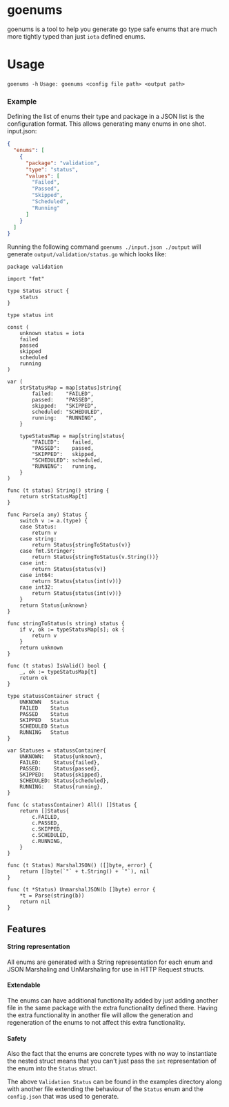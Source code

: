 # goenums

goenums is a tool to help you generate go type safe enums that are much more tightly typed than just `iota` defined enums.

# Usage
`goenums -h`
`Usage: goenums <config file path> <output path>`
### Example
Defining the list of enums their type and package in a JSON list is the configuration format.  This allows generating many enums in one shot.
input.json:
```json
{
  "enums": [
    {
      "package": "validation",
      "type": "status",
      "values": [
        "Failed",
        "Passed",
        "Skipped",
        "Scheduled",
        "Running"
      ]
    }
  ]
}
```
Running the following command `goenums ./input.json ./output` will generate `output/validation/status.go` which looks like:

```golang
package validation

import "fmt"

type Status struct {
	status
}

type status int

const (
	unknown status = iota
	failed
	passed
	skipped
	scheduled
	running
)

var (
	strStatusMap = map[status]string{
		failed:    "FAILED",
		passed:    "PASSED",
		skipped:   "SKIPPED",
		scheduled: "SCHEDULED",
		running:   "RUNNING",
	}

	typeStatusMap = map[string]status{
		"FAILED":    failed,
		"PASSED":    passed,
		"SKIPPED":   skipped,
		"SCHEDULED": scheduled,
		"RUNNING":   running,
	}
)

func (t status) String() string {
	return strStatusMap[t]
}

func Parse(a any) Status {
	switch v := a.(type) {
	case Status:
		return v
	case string:
		return Status{stringToStatus(v)}
	case fmt.Stringer:
		return Status{stringToStatus(v.String())}
	case int:
		return Status{status(v)}
	case int64:
		return Status{status(int(v))}
	case int32:
		return Status{status(int(v))}
	}
	return Status{unknown}
}

func stringToStatus(s string) status {
	if v, ok := typeStatusMap[s]; ok {
		return v
	}
	return unknown
}

func (t status) IsValid() bool {
	_, ok := typeStatusMap[t]
    return ok
}

type statussContainer struct {
	UNKNOWN   Status
	FAILED    Status
	PASSED    Status
	SKIPPED   Status
	SCHEDULED Status
	RUNNING   Status
}

var Statuses = statussContainer{
	UNKNOWN:   Status{unknown},
	FAILED:    Status{failed},
	PASSED:    Status{passed},
	SKIPPED:   Status{skipped},
	SCHEDULED: Status{scheduled},
	RUNNING:   Status{running},
}

func (c statussContainer) All() []Status {
	return []Status{
		c.FAILED,
		c.PASSED,
		c.SKIPPED,
		c.SCHEDULED,
		c.RUNNING,
	}
}

func (t Status) MarshalJSON() ([]byte, error) {
	return []byte(`"` + t.String() + `"`), nil
}

func (t *Status) UnmarshalJSON(b []byte) error {
	*t = Parse(string(b))
	return nil
}
```
## Features

#### String representation
All enums are generated with a String representation for each enum and JSON Marshaling and UnMarshaling for use in HTTP Request structs.  

#### Extendable
The enums can have additional functionality added by just adding another file in the same package with the extra functionality defined there.  Having the extra functionality in another file will allow the generation and regeneration of the enums to not affect this extra functionality. 

#### Safety
Also the fact that the enums are concrete types with no way to instantiate the nested struct means that you can't just pass the `int` representation of the enum into the `Status` struct.

The above `Validation Status` can be found in the examples directory along with another file extending the behaviour of the `Status` enum and the `config.json` that was used to generate.